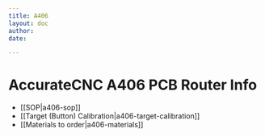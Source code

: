 ```yaml
---
title: A406
layout: doc
author:
date:

---
```


# AccurateCNC A406 PCB Router Info

- [[SOP|a406-sop]]
- [[Target (Button) Calibration|a406-target-calibration]]
- [[Materials to order|a406-materials]]

